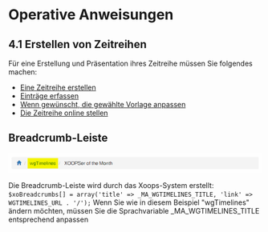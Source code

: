 # Operative Anweisungen

## 4.1 Erstellen von Zeitreihen

Für eine Erstellung und Präsentation ihres Zeitreihe müssen Sie folgendes machen:

* [Eine Zeitreihe erstellen](https://github.com/XoopsDocs/wgtimelines-tutorial/tree/46e3b0fae5226f20ec9e429a3dddd81c511f4800/deutsch/2admin_timelines.md)
* [Einträge erfassen](https://github.com/XoopsDocs/wgtimelines-tutorial/tree/46e3b0fae5226f20ec9e429a3dddd81c511f4800/deutsch/2admin_items.md)
* [Wenn gewünscht, die gewählte Vorlage anpassen](https://github.com/XoopsDocs/wgtimelines-tutorial/tree/46e3b0fae5226f20ec9e429a3dddd81c511f4800/deutsch/2admin_templates.md)
* [Die Zeitreihe online stellen](https://github.com/XoopsDocs/wgtimelines-tutorial/tree/46e3b0fae5226f20ec9e429a3dddd81c511f4800/deutsch/2admin_timelines.md)

## Breadcrumb-Leiste

![](../.gitbook/assets/4breadcrumb%20%281%29.png)

Die Breadcrumb-Leiste wird durch das Xoops-System erstellt: `$xoBreadcrumbs[] = array('title' => _MA_WGTIMELINES_TITLE, 'link' => WGTIMELINES_URL . '/');` Wenn Sie wie in diesem Beispiel "wgTimelines" ändern möchten, müssen Sie die Sprachvariable \_MA\_WGTIMELINES\_TITLE entsprechend anpassen

